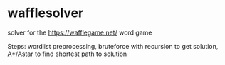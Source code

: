 # wafflesolver
solver for the https://wafflegame.net/ word game

Steps:
wordlist preprocessing, 
bruteforce with recursion to get solution,
A*/Astar to find shortest path to solution
